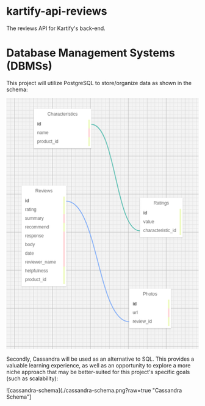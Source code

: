 # kartify-api-reviews
The reviews API for Kartify's back-end.

# Database Management Systems (DBMSs)
This project will utilize PostgreSQL to store/organize data as shown in the schema:

![sql-schema](./schema.png?raw=true "SQL Schema")

Secondly, Cassandra will be used as an alternative to SQL. This provides a valuable learning experience, as well as an opportunity to explore a more niche approach that may be better-suited for this project's specific goals (such as scalability):

![cassandra-schema](./cassandra-schema.png?raw=true "Cassandra Schema"]
